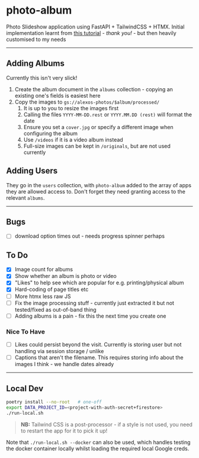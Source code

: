 # photo-album

Photo Slideshow application using FastAPI + TailwindCSS + HTMX. Initial implementation learnt from [this tutorial](https://github.com/tataraba/simplesite/tree/main) - _thank you!_ - but then heavily customised to my needs

---

## Adding Albums

Currently this isn't very slick!

1. Create the album document in the `albums` collection - copying an existing one's fields is easiest here
2. Copy the images to `gs://alexos-photos/$album/processed/`
   1. It is up to you to resize the images first
   2. Calling the files `YYYY-MM-DD.rest` or `YYYY.MM.DD (rest)` will format the date
   3. Ensure you set a `cover.jpg` or specify a different image when configuring the album
   4. Use `/videos` if it is a video album instead
   5. Full-size images can be kept in `/originals`, but are not used currently

## Adding Users

They go in the `users` collection, with `photo-album` added to the array of apps they are allowed access to. Don't forget they need granting access to the relevant `albums`.

---

## Bugs

- [ ] download option times out - needs progress spinner perhaps

## To Do

- [x] Image count for albums
- [x] Show whether an album is photo or video
- [x] "Likes" to help see which are popular for e.g. printing/physical album
- [x] Hard-coding of page titles etc
- [ ] More htmx less raw JS
- [ ] Fix the image processing stuff - currently just extracted it but not tested/fixed as out-of-band thing
- [ ] Adding albums is a pain - fix this the next time you create one

### Nice To Have

- [ ] Likes could persist beyond the visit. Currently is storing user but not handling via session storage / unlike
- [ ] Captions that aren't the filename. This requires storing info about the images I think - we handle dates already

---

## Local Dev

```sh
poetry install --no-root   # one-off
export DATA_PROJECT_ID=<project-with-auth-secret+firestore>
./run-local.sh
```

> **NB:** Tailwind CSS is a post-processor - if a style is not used, you need to restart the app for it to pick it up!

Note that `./run-local.sh --docker` can also be used, which handles testing the docker container locally whilst loading the required local Google creds.
